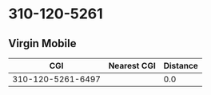 # 310-120-5261
## Virgin Mobile


| CGI | Nearest CGI | Distance |
|-----|-------------|----------|
| 310-120-5261-6497 |  | 0.0 |
